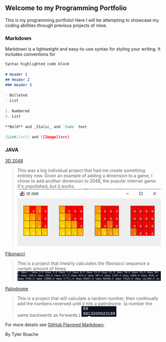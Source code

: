 ## Welcome to my Programming Portfolio

This is my programming portfolio! Here I will be attempting to showcase my coding abilities through previous projects of mine.

### Markdown

Markdown is a lightweight and easy-to-use syntax for styling your writing. It includes conventions for

```markdown
Syntax highlighted code block

# Header 1
## Header 2
### Header 3

- Bulleted
- List

1. Numbered
2. List

**Bold** and _Italic_ and `Code` text

[Link](url) and ![Image](src)
```

### JAVA

[3D 2048](https://github.com/Tyler-Roa/3D-2048)
> This was a big individual project that had me create something entirely new. Given an example of adding a dimension to a game, I chose to add another dimension to 2048, the popular internet game. It's unpolished, but it works.
![Example](https://github.com/Tyler-Roa/Programming-Portfolio/blob/main/images/3d%202048%20ex.png)

[Fibonacci](https://github.com/Tyler-Roa/Programming-Portfolio/blob/main/JavaChapters/Chapter%206/Fibbo.java)
> This is a project that linearly calculates the fibonacci sequence a certain amount of times. 
![Example](https://github.com/Tyler-Roa/Programming-Portfolio/blob/main/images/prog%20fibbonaci%20ex.PNG)

[Palindrome](https://github.com/Tyler-Roa/Programming-Portfolio/blob/main/JavaChapters/Ch13/BigIntPal.java)
> This is a project that will calculate a random number, then continually add the numbers reversed until it hits a palindrome. (a number the same backwards as forwards.) 
![Example](https://github.com/Tyler-Roa/Programming-Portfolio/blob/main/images/palindrome%20ex.PNG)










For more details see [GitHub Flavored Markdown](https://guides.github.com/features/mastering-markdown/).


By Tyler Roache
